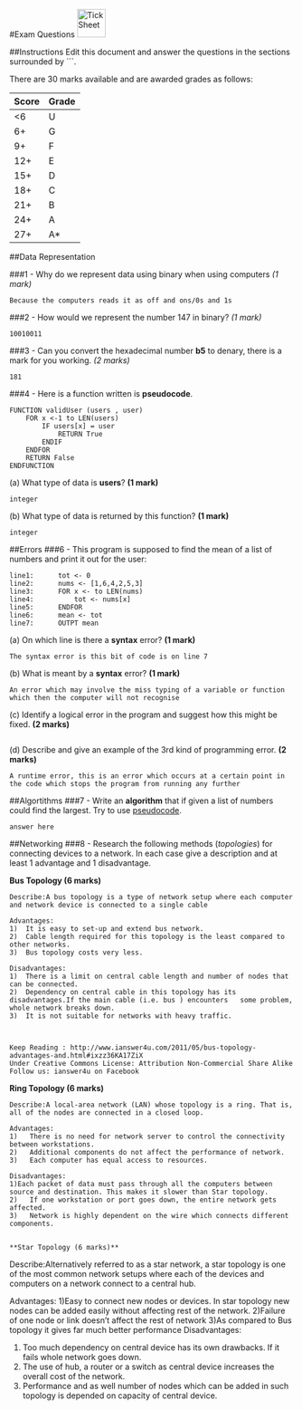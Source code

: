 #Exam Questions <img src="../../Resources/exam.png" width=50px alt="Tick Sheet">

##Instructions
Edit this document and answer the questions in the sections surrounded by ```.

There are 30 marks available and are awarded grades as follows:

|Score|Grade|
|-----|-----|
|<6|U|
|6+|G|
|9+|F|
|12+|E|
|15+|D|
|18+|C|
|21+|B|
|24+|A|
|27+|A*|


##Data Representation

###1 - Why do we represent data using binary when using computers *(1 mark)*

```
Because the computers reads it as off and ons/0s and 1s
```
###2 - How would we represent the number 147 in binary? *(1 mark)*
```
10010011
```
###3 - Can you convert the hexadecimal number **b5** to denary, there is a mark for you working. *(2 marks)*
```
181
```
###4 - Here is a function written is **pseudocode**.
```
FUNCTION validUser (users , user)
    FOR x <-1 to LEN(users)
        IF users[x] = user
			RETURN True
		ENDIF
	ENDFOR
	RETURN False
ENDFUNCTION
```

(a) What type of data is **users**? **(1 mark)**
```
integer 
```

(b) What type of data is returned by this function? **(1 mark)**
```
integer
```

##Errors
###6 - This program is supposed to find the mean of a list of numbers and print it out for the user:
```
line1:		tot <- 0
line2:		nums <- [1,6,4,2,5,3]
line3:		FOR x <- to LEN(nums)
line4:			tot <- nums[x]
line5:		ENDFOR
line6:		mean <- tot
line7:		OUTPT mean
```

(a) On which line is there a **syntax** error? **(1 mark)**
```
The syntax error is this bit of code is on line 7
```

(b) What is meant by a **syntax** error? **(1 mark)**
```
An error which may involve the miss typing of a variable or function which then the computer will not recognise
```

(c) Identify a logical error in the program and suggest how this might be fixed. **(2 marks)**
```

```

(d) Describe and give an example of the 3rd kind of programming error. **(2 marks)**
```
A runtime error, this is an error which occurs at a certain point in the code which stops the program from running any further 
```

##Algortithms
###7 - Write an **algorithm** that if given a list of numbers could find the largest. Try to use [pseudocode](http://filestore2.aqa.org.uk/subjects/AQA-GCSE-COMPSCI-W-TRB-PSEU.PDF).
```
answer here
```

##Networking
###8 - Research the following methods (*topologies*) for connecting devices to a network. In each case give a description and at least 1 advantage and 1 disadvantage.

**Bus Topology (6 marks)**
```
Describe:A bus topology is a type of network setup where each computer and network device is connected to a single cable

Advantages:
1)  It is easy to set-up and extend bus network.
2)  Cable length required for this topology is the least compared to other networks.
3)  Bus topology costs very less.

Disadvantages:
1)  There is a limit on central cable length and number of nodes that can be connected.
2)  Dependency on central cable in this topology has its disadvantages.If the main cable (i.e. bus ) encounters   some problem, whole network breaks down. 
3)  It is not suitable for networks with heavy traffic. 



Keep Reading : http://www.ianswer4u.com/2011/05/bus-topology-advantages-and.html#ixzz36KA17ZiX 
Under Creative Commons License: Attribution Non-Commercial Share Alike 
Follow us: ianswer4u on Facebook
```

**Ring Topology (6 marks)**
```
Describe:A local-area network (LAN) whose topology is a ring. That is, all of the nodes are connected in a closed loop.

Advantages:
1)   There is no need for network server to control the connectivity between workstations.
2)   Additional components do not affect the performance of network.
3)   Each computer has equal access to resources.

Disadvantages:
1)Each packet of data must pass through all the computers between source and destination. This makes it slower than Star topology.
2)   If one workstation or port goes down, the entire network gets affected.
3)   Network is highly dependent on the wire which connects different components. 


**Star Topology (6 marks)**
```
Describe:Alternatively referred to as a star network, a star topology is one of the most common network setups where each of the devices and computers on a network connect to a central hub.

Advantages:
1)Easy to connect new nodes or devices. In star topology new nodes can be added easily without affecting rest of the network.
2)Failure of one node or link doesn’t affect the rest of network
3)As compared to Bus topology it gives far much better performance
Disadvantages:
1)  Too much dependency on central device has its own drawbacks. If it fails whole network goes down.
2)  The use of hub, a router or a switch as central device increases the overall cost of the network.
3)   Performance and as well number of nodes which can be added in such topology is depended on capacity of central device.


